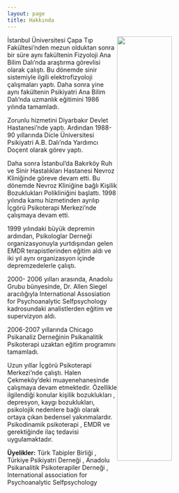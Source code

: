 ```yaml
---
layout: page
title: Hakkında
---
```


<img style="float: right; width: 50%; height: 50%;" src="{{ site.url }}/public/images/portre.jpg" />

İstanbul  Üniversitesi  Çapa   Tıp  Fakültesi’nden  mezun  olduktan  sonra  bir  süre  aynı  fakültenin Fizyoloji   Ana  Bilim  Dalı’nda  araştırma  görevlisi  olarak  çalıştı. Bu  dönemde  sinir  sistemiyle  ilgili elektrofizyoloji  çalışmaları   yaptı.  Daha  sonra  yine  aynı  fakültenin  Psikiyatri  Ana  Bilim  Dalı’nda uzmanlık  eğitimini  1986  yılında  tamamladı.

Zorunlu  hizmetini  Diyarbakır  Devlet  Hastanesi’nde  yaptı.  Ardından  1988-90  yıllarında  Dicle Üniversitesi  Psikiyatri  A.B. Dalı’nda  Yardımcı  Doçent  olarak  görev yaptı.

Daha sonra  İstanbul’da  Bakırköy  Ruh ve Sinir  Hastalıkları  Hastanesi   Nevroz  Kliniğinde  göreve devam  etti.  Bu  dönemde  Nevroz  Kliniğine  bağlı  Kişilik  Bozuklukları  Polikliniğini  başlattı. 1998 yılında kamu  hizmetinden  ayrılıp  İçgörü  Psikoterapi  Merkezi’nde  çalışmaya  devam  etti.

1999 yılındaki  büyük   depremin  ardından,  Psikologlar  Derneği  organizasyonuyla  yurtdışından gelen  EMDR  terapistlerinden  eğitim aldı  ve  iki  yıl  aynı  organizasyon içinde depremzedelerle  çalıştı.

2000- 2006  yılları arasında,  Anadolu  Grubu  bünyesinde, Dr.  Allen  Siegel  aracılığıyla  International Assosiation for  Psychoanalytic  Selfpsychology  kadrosundaki  analistlerden  eğitim ve supervizyon  aldı.

2006-2007  yıllarında Chicago Psikanaliz Derneğinin  Psikanalitik Psikoterapi  uzaktan  eğitim programını tamamladı.

Uzun  yıllar  İçgörü  Psikoterapi  Merkezi’nde  çalıştı.  Halen  Çekmeköy’deki  muayenehanesinde çalışmaya  devam  etmektedir. Özellikle  ilgilendiği  konular  kişilik  bozuklukları  ,  depresyon,  kaygı bozuklukları, psikolojik  nedenlere  bağlı  olarak ortaya  çıkan  bedensel  yakınmalardır. Psikodinamik  psikoterapi ,  EMDR  ve  gerektiğinde  ilaç  tedavisi  uygulamaktadır.

__Üyelikler:__  Türk  Tabipler  Birliği  ,  Türkiye  Psikiyatri  Derneği , Anadolu  Psikanalitik  Psikoterapiler Derneği  ,  International  association  for  Psychoanalytic  Selfpsychology
